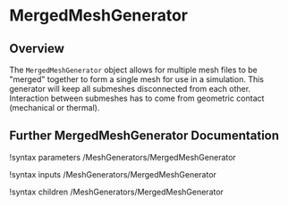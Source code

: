 # MergedMeshGenerator

## Overview

The `MergedMeshGenerator` object allows for multiple mesh files to be "merged"
together to form a single mesh for use in a simulation. This generator will keep
all submeshes disconnected from each other. Interaction between submeshes has to
come from geometric contact (mechanical or thermal).

## Further MergedMeshGenerator Documentation

!syntax parameters /MeshGenerators/MergedMeshGenerator

!syntax inputs /MeshGenerators/MergedMeshGenerator

!syntax children /MeshGenerators/MergedMeshGenerator
